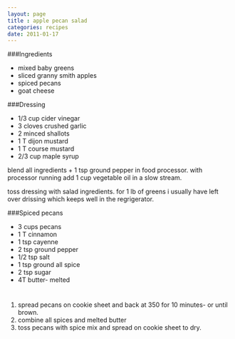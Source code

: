 ```yaml
---
layout: page
title : apple pecan salad
categories: recipes
date: 2011-01-17
---
```

###Ingredients
* mixed baby greens
* sliced granny smith apples
* spiced pecans
* goat cheese

###Dressing
* 1/3 cup cider vinegar
* 3 cloves crushed garlic
* 2 minced shallots
* 1 T dijon mustard
* 1 T course mustard
* 2/3 cup maple syrup

blend all ingredients + 1 tsp ground pepper in food processor.  with processor running add 1 cup vegetable oil in a slow stream.

toss dressing with salad ingredients.  for 1 lb of greens i usually have left over drissing which keeps well in the regrigerator.

###Spiced pecans
* 3 cups pecans
* 1 T cinnamon
* 1 tsp cayenne
* 2 tsp ground pepper
* 1/2 tsp salt
* 1 tsp ground all spice
* 2 tsp sugar
* 4T butter- melted

#
1. spread pecans on cookie sheet and back at 350 for 10 minutes- or until brown.
1. combine all spices and melted butter
1. toss pecans with spice mix and spread on cookie sheet to dry.


